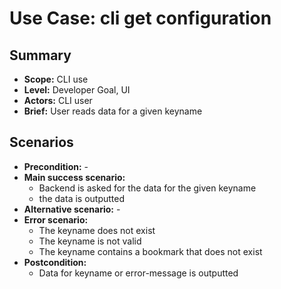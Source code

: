 # Use Case: cli get configuration

## Summary

- **Scope:** CLI use
- **Level:** Developer Goal, UI
- **Actors:** CLI user
- **Brief:** User reads data for a given keyname

## Scenarios

- **Precondition:** -
- **Main success scenario:**
  - Backend is asked for the data for the given keyname
  - the data is outputted
- **Alternative scenario:** -
- **Error scenario:**
  - The keyname does not exist
  - The keyname is not valid
  - The keyname contains a bookmark that does not exist
- **Postcondition:**
  - Data for keyname or error-message is outputted
